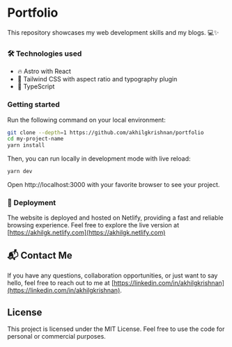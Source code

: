 # Portfolio

This repository showcases my web development skills and my blogs. 💻✨

### 🛠️ Technologies used

- 🔥 Astro with React
- 🎨 Tailwind CSS with aspect ratio and typography plugin
- 🎉 TypeScript

### Getting started

Run the following command on your local environment:

```bash
git clone --depth=1 https://github.com/akhilgkrishnan/portfolio
cd my-project-name
yarn install
```

Then, you can run locally in development mode with live reload:

```bash
yarn dev
```

Open http://localhost:3000 with your favorite browser to see your project.


### 🚀 Deployment

The website is deployed and hosted on Netlify, providing a fast and reliable browsing experience. Feel free to explore the live version at [https://akhilgk.netlify.com](https://akhilgk.netlify.com)

## 📬 Contact Me

If you have any questions, collaboration opportunities, or just want to say hello, feel free to reach out to me at [https://linkedin.com/in/akhilgkrishnan](https://linkedin.com/in/akhilgkrishnan).

## License

This project is licensed under the MIT License. Feel free to use the code for personal or commercial purposes.

